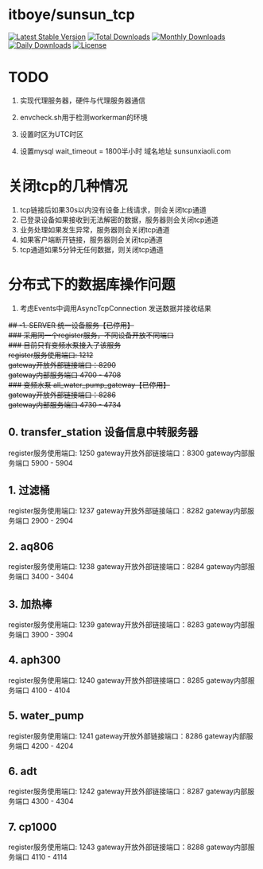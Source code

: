 # itboye/sunsun_tcp   

[![Latest Stable Version](https://poser.pugx.org/itboye/sunsun_tcp/v/stable)](https://packagist.org/packages/itboye/sunsun_tcp)
[![Total Downloads](https://poser.pugx.org/itboye/sunsun_tcp/downloads)](https://packagist.org/packages/itboye/sunsun_tcp)
[![Monthly Downloads](https://poser.pugx.org/itboye/sunsun_tcp/d/monthly)](https://packagist.org/packages/itboye/sunsun_tcp)
[![Daily Downloads](https://poser.pugx.org/itboye/sunsun_tcp/d/daily)](https://packagist.org/packages/itboye/sunsun_tcp)
[![License](https://poser.pugx.org/itboye/sunsun_tcp/license)](https://packagist.org/packages/itboye/sunsun_tcp)
# TODO

1. 实现代理服务器，硬件与代理服务器通信

1. envcheck.sh用于检测workerman的环境
2. 设置时区为UTC时区
3. 设置mysql wait_timeout = 1800半小时
域名地址
sunsunxiaoli.com
# 关闭tcp的几种情况
1. tcp链接后如果30s以内没有设备上线请求，则会关闭tcp通道
2. 已登录设备如果接收到无法解密的数据，服务器则会关闭tcp通道
3. 业务处理如果发生异常，服务器则会关闭tcp通道
4. 如果客户端断开链接，服务器则会关闭tcp通道
5. tcp通道如果5分钟无任何数据，则关闭tcp通道

# 分布式下的数据库操作问题
1. 考虑Events中调用AsyncTcpConnection 发送数据并接收结果

~~## -1. SERVER 统一设备服务【已停用】~~   
~~### 采用同一个register服务，不同设备开放不同端口~~   
~~### 目前只有变频水泵接入了该服务~~   
~~register服务使用端口: 1212~~   
~~gateway开放外部链接端口：8290~~   
~~gateway内部服务端口 4700 - 4708~~   
~~### 变频水泵 all_water_pump_gateway【已停用】~~   
~~gateway开放外部链接端口：8286~~   
~~gateway内部服务端口 4730 - 4734~~   

## 0. transfer_station 设备信息中转服务器
register服务使用端口: 1250
gateway开放外部链接端口：8300
gateway内部服务端口 5900 - 5904

## 1. 过滤桶
register服务使用端口: 1237
gateway开放外部链接端口：8282
gateway内部服务端口 2900 - 2904

## 2. aq806
register服务使用端口: 1238
gateway开放外部链接端口：8284
gateway内部服务端口 3400 - 3404

## 3. 加热棒
register服务使用端口: 1239
gateway开放外部链接端口：8283
gateway内部服务端口 3900 - 3904

## 4. aph300
register服务使用端口: 1240
gateway开放外部链接端口：8285
gateway内部服务端口 4100 - 4104

## 5. water_pump
register服务使用端口: 1241
gateway开放外部链接端口：8286
gateway内部服务端口 4200 - 4204

## 6. adt
register服务使用端口: 1242
gateway开放外部链接端口：8287
gateway内部服务端口 4300 - 4304

## 7. cp1000
register服务使用端口: 1243
gateway开放外部链接端口：8288
gateway内部服务端口 4110 - 4114


